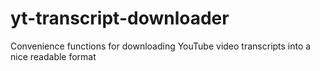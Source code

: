 # yt-transcript-downloader
Convenience functions for downloading YouTube video transcripts into a nice readable format
